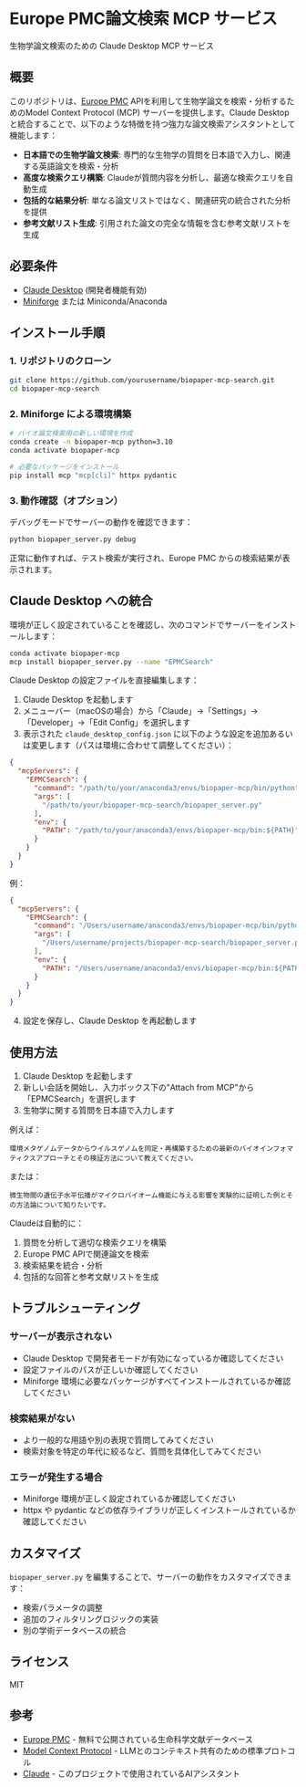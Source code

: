 # Europe PMC論文検索 MCP サービス

生物学論文検索のための Claude Desktop MCP サービス

</div>

## 概要

このリポジトリは、[Europe PMC](https://europepmc.org/) APIを利用して生物学論文を検索・分析するためのModel Context Protocol (MCP) サーバーを提供します。Claude Desktopと統合することで、以下のような特徴を持つ強力な論文検索アシスタントとして機能します：

- **日本語での生物学論文検索**: 専門的な生物学の質問を日本語で入力し、関連する英語論文を検索・分析
- **高度な検索クエリ構築**: Claudeが質問内容を分析し、最適な検索クエリを自動生成
- **包括的な結果分析**: 単なる論文リストではなく、関連研究の統合された分析を提供
- **参考文献リスト生成**: 引用された論文の完全な情報を含む参考文献リストを生成

## 必要条件

- [Claude Desktop](https://claude.ai/download) (開発者機能有効)
- [Miniforge](https://github.com/conda-forge/miniforge) または Miniconda/Anaconda

## インストール手順

### 1. リポジトリのクローン

```bash
git clone https://github.com/yourusername/biopaper-mcp-search.git
cd biopaper-mcp-search
```

### 2. Miniforge による環境構築

```bash
# バイオ論文検索用の新しい環境を作成
conda create -n biopaper-mcp python=3.10
conda activate biopaper-mcp

# 必要なパッケージをインストール
pip install mcp "mcp[cli]" httpx pydantic
```

### 3. 動作確認（オプション）

デバッグモードでサーバーの動作を確認できます：

```bash
python biopaper_server.py debug
```

正常に動作すれば、テスト検索が実行され、Europe PMC からの検索結果が表示されます。

## Claude Desktop への統合

環境が正しく設定されていることを確認し、次のコマンドでサーバーをインストールします：

```bash
conda activate biopaper-mcp
mcp install biopaper_server.py --name "EPMCSearch"
```

Claude Desktop の設定ファイルを直接編集します：

1. Claude Desktop を起動します
2. メニューバー（macOSの場合）から「Claude」→「Settings」→「Developer」→「Edit Config」を選択します
3. 表示された `claude_desktop_config.json` に以下のような設定を追加あるいは変更します（パスは環境に合わせて調整してください）：

```json
{
  "mcpServers": {
    "EPMCSearch": {
      "command": "/path/to/your/anaconda3/envs/biopaper-mcp/bin/python",
      "args": [
        "/path/to/your/biopaper-mcp-search/biopaper_server.py"
      ],
      "env": {
        "PATH": "/path/to/your/anaconda3/envs/biopaper-mcp/bin:${PATH}"
      }
    }
  }
}
```

例：

```json
{
  "mcpServers": {
    "EPMCSearch": {
      "command": "/Users/username/anaconda3/envs/biopaper-mcp/bin/python",
      "args": [
        "/Users/username/projects/biopaper-mcp-search/biopaper_server.py"
      ],
      "env": {
        "PATH": "/Users/username/anaconda3/envs/biopaper-mcp/bin:${PATH}"
      }
    }
  }
}
```

4. 設定を保存し、Claude Desktop を再起動します

## 使用方法

1. Claude Desktop を起動します
2. 新しい会話を開始し、入力ボックス下の"Attach from MCP"から「EPMCSearch」を選択します
3. 生物学に関する質問を日本語で入力します

例えば：

```
環境メタゲノムデータからウイルスゲノムを同定・再構築するための最新のバイオインフォマティクスアプローチとその検証方法について教えてください。
```

または：

```
微生物間の遺伝子水平伝播がマイクロバイオーム機能に与える影響を実験的に証明した例とその方法論について知りたいです。
```

Claudeは自動的に：
1. 質問を分析して適切な検索クエリを構築
2. Europe PMC APIで関連論文を検索
3. 検索結果を統合・分析
4. 包括的な回答と参考文献リストを生成

## トラブルシューティング

### サーバーが表示されない

- Claude Desktop で開発者モードが有効になっているか確認してください
- 設定ファイルのパスが正しいか確認してください
- Miniforge 環境に必要なパッケージがすべてインストールされているか確認してください

### 検索結果がない

- より一般的な用語や別の表現で質問してみてください
- 検索対象を特定の年代に絞るなど、質問を具体化してみてください

### エラーが発生する場合

- Miniforge 環境が正しく設定されているか確認してください
- httpx や pydantic などの依存ライブラリが正しくインストールされているか確認してください

## カスタマイズ

`biopaper_server.py` を編集することで、サーバーの動作をカスタマイズできます：

- 検索パラメータの調整
- 追加のフィルタリングロジックの実装
- 別の学術データベースの統合

## ライセンス

MIT

## 参考

- [Europe PMC](https://europepmc.org/) - 無料で公開されている生命科学文献データベース
- [Model Context Protocol](https://modelcontextprotocol.io/) - LLMとのコンテキスト共有のための標準プロトコル
- [Claude](https://claude.ai/) - このプロジェクトで使用されているAIアシスタント